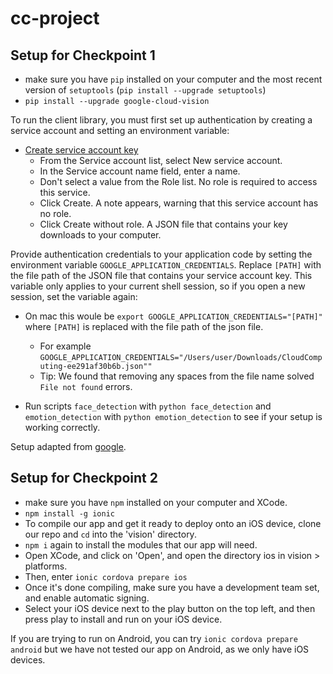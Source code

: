 # cc-project


## Setup for Checkpoint 1

* make sure you have `pip` installed on your computer and the most recent version of `setuptools` (`pip install --upgrade setuptools`)
* `pip install --upgrade google-cloud-vision`

To run the client library, you must first set up authentication by creating a service account and setting an environment variable:

* [Create service account key](https://console.cloud.google.com/apis/credentials/serviceaccountkey)
	* From the Service account list, select New service account.
	* In the Service account name field, enter a name.
	* Don't select a value from the Role list. No role is required to access this service.
	* Click Create. A note appears, warning that this service account has no role.
	* Click Create without role. A JSON file that contains your key downloads to your computer.

Provide authentication credentials to your application code by setting the environment variable `GOOGLE_APPLICATION_CREDENTIALS`. Replace `[PATH]` with the file path of the JSON file that contains your service account key. This variable only applies to your current shell session, so if you open a new session, set the variable again:

* On mac this woule be `export GOOGLE_APPLICATION_CREDENTIALS="[PATH]"` where `[PATH]` is replaced with the file path of the json file.
	* For example `GOOGLE_APPLICATION_CREDENTIALS="/Users/user/Downloads/CloudComputing-ee291af30b6b.json""`
	* Tip: We found that removing any spaces from the file name solved `File not found` errors.

* Run scripts `face_detection` with `python face_detection` and `emotion_detection` with `python emotion_detection` to see if your setup is working correctly.

Setup adapted from [google](https://cloud.google.com/vision/docs/libraries).

## Setup for Checkpoint 2
* make sure you have `npm` installed on your computer and XCode.
* `npm install -g ionic`
* To compile our app and get it ready to deploy onto an iOS device, clone our repo and `cd` into the 'vision' directory. 
* `npm i` again to install the modules that our app will need.
* Open XCode, and click on 'Open', and open the directory ios in vision > platforms. 
* Then, enter `ionic cordova prepare ios`
* Once it's done compiling, make sure you have a development team set, and enable automatic signing. 
* Select your iOS device next to the play button on the top left, and then press play to install and run on your iOS device. 

If you are trying to run on Android, you can try `ionic cordova prepare android` but we have not tested our app on Android, as we only have iOS devices.
